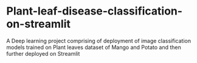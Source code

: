 # Plant-leaf-disease-classification-on-streamlit
A Deep learning project comprising of deployment of image classification models trained on Plant leaves dataset of Mango and Potato and then further deployed on Streamlit
